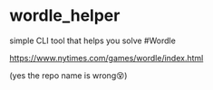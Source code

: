 # wordle_helper

simple CLI tool that helps you solve #Wordle

https://www.nytimes.com/games/wordle/index.html

(yes the repo name is wrong😵)
